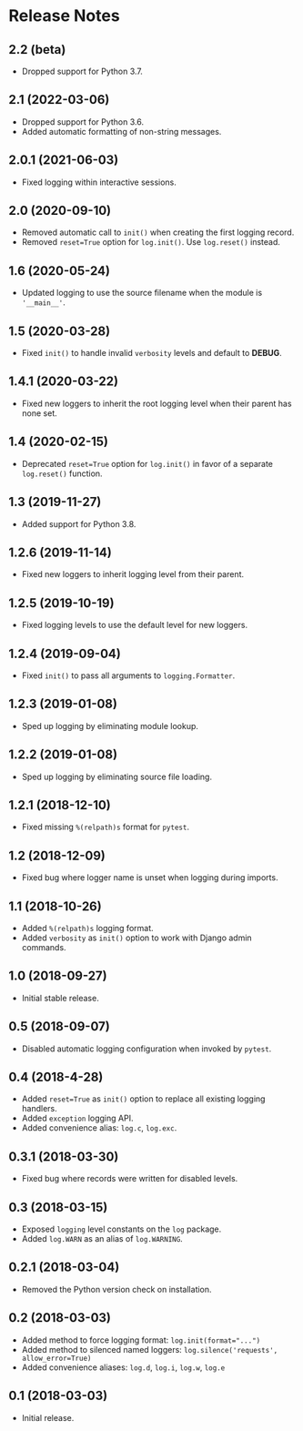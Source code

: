 # Release Notes

## 2.2 (beta)

- Dropped support for Python 3.7.

## 2.1 (2022-03-06)

- Dropped support for Python 3.6.
- Added automatic formatting of non-string messages.

## 2.0.1 (2021-06-03)

- Fixed logging within interactive sessions.

## 2.0 (2020-09-10)

- Removed automatic call to `init()` when creating the first logging record.
- Removed `reset=True` option for `log.init()`. Use `log.reset()` instead.

## 1.6 (2020-05-24)

- Updated logging to use the source filename when the module is `'__main__'`.

## 1.5 (2020-03-28)

- Fixed `init()` to handle invalid `verbosity` levels and default to **DEBUG**.

## 1.4.1 (2020-03-22)

- Fixed new loggers to inherit the root logging level when their parent has none set.

## 1.4 (2020-02-15)

- Deprecated `reset=True` option for `log.init()` in favor of a separate `log.reset()` function.

## 1.3 (2019-11-27)

- Added support for Python 3.8.

## 1.2.6 (2019-11-14)

- Fixed new loggers to inherit logging level from their parent.

## 1.2.5 (2019-10-19)

- Fixed logging levels to use the default level for new loggers.

## 1.2.4 (2019-09-04)

- Fixed `init()` to pass all arguments to `logging.Formatter`.

## 1.2.3 (2019-01-08)

- Sped up logging by eliminating module lookup.

## 1.2.2 (2019-01-08)

- Sped up logging by eliminating source file loading.

## 1.2.1 (2018-12-10)

- Fixed missing `%(relpath)s` format for `pytest`.

## 1.2 (2018-12-09)

- Fixed bug where logger name is unset when logging during imports.

## 1.1 (2018-10-26)

- Added `%(relpath)s` logging format.
- Added `verbosity` as `init()` option to work with Django admin commands.

## 1.0 (2018-09-27)

- Initial stable release.

## 0.5 (2018-09-07)

- Disabled automatic logging configuration when invoked by `pytest`.

## 0.4 (2018-4-28)

- Added `reset=True` as `init()` option to replace all existing logging handlers.
- Added `exception` logging API.
- Added convenience alias: `log.c`, `log.exc`.

## 0.3.1 (2018-03-30)

- Fixed bug where records were written for disabled levels.

## 0.3 (2018-03-15)

- Exposed `logging` level constants on the `log` package.
- Added `log.WARN` as an alias of `log.WARNING`.

## 0.2.1 (2018-03-04)

- Removed the Python version check on installation.

## 0.2 (2018-03-03)

- Added method to force logging format: `log.init(format="...")`
- Added method to silenced named loggers: `log.silence('requests', allow_error=True)`
- Added convenience aliases: `log.d`, `log.i`, `log.w`, `log.e`

## 0.1 (2018-03-03)

- Initial release.
